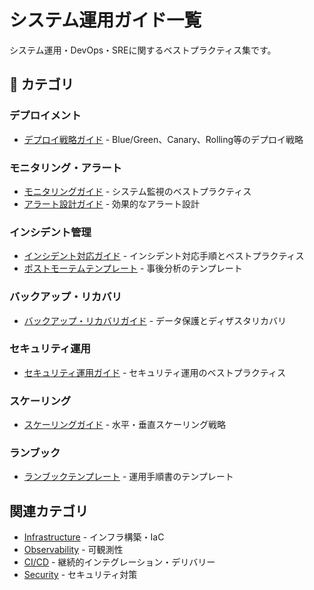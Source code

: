 # システム運用ガイド一覧

システム運用・DevOps・SREに関するベストプラクティス集です。

## 📑 カテゴリ

### デプロイメント
- [デプロイ戦略ガイド](./deployment/deployment_strategies.md) - Blue/Green、Canary、Rolling等のデプロイ戦略

### モニタリング・アラート
- [モニタリングガイド](./monitoring/monitoring_guide.md) - システム監視のベストプラクティス
- [アラート設計ガイド](./monitoring/alerting_guide.md) - 効果的なアラート設計

### インシデント管理
- [インシデント対応ガイド](./incident/incident_response.md) - インシデント対応手順とベストプラクティス
- [ポストモーテムテンプレート](./incident/postmortem_template.md) - 事後分析のテンプレート

### バックアップ・リカバリ
- [バックアップ・リカバリガイド](./backup/backup_recovery_guide.md) - データ保護とディザスタリカバリ

### セキュリティ運用
- [セキュリティ運用ガイド](./security/security_operations.md) - セキュリティ運用のベストプラクティス

### スケーリング
- [スケーリングガイド](./scaling/scaling_guide.md) - 水平・垂直スケーリング戦略

### ランブック
- [ランブックテンプレート](./runbook/runbook_template.md) - 運用手順書のテンプレート

## 関連カテゴリ
- [Infrastructure](../infra/) - インフラ構築・IaC
- [Observability](../infra/observability/) - 可観測性
- [CI/CD](../infra/ci-cd/) - 継続的インテグレーション・デリバリー
- [Security](../security/) - セキュリティ対策
